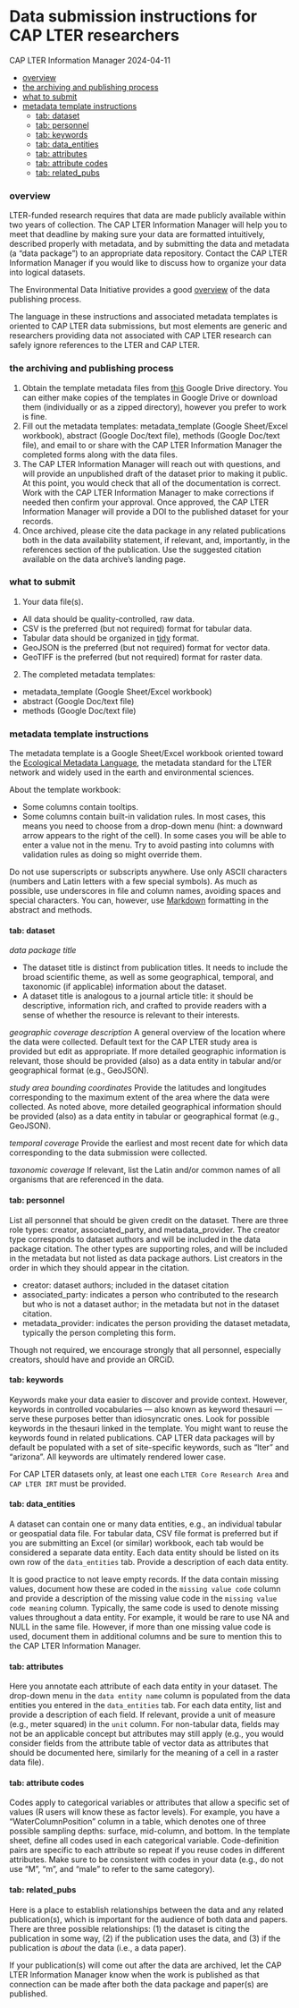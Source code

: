 # Data submission instructions for CAP LTER researchers
CAP LTER Information Manager
2024-04-11

- [overview](#overview)
- [the archiving and publishing
  process](#the-archiving-and-publishing-process)
- [what to submit](#what-to-submit)
- [metadata template instructions](#metadata-template-instructions)
  - [tab: dataset](#tab-dataset)
  - [tab: personnel](#tab-personnel)
  - [tab: keywords](#tab-keywords)
  - [tab: data_entities](#tab-data_entities)
  - [tab: attributes](#tab-attributes)
  - [tab: attribute codes](#tab-attribute-codes)
  - [tab: related_pubs](#tab-related_pubs)

### overview

LTER-funded research requires that data are made publicly available
within two years of collection. The CAP LTER Information Manager will
help you to meet that deadline by making sure your data are formatted
intuitively, described properly with metadata, and by submitting the
data and metadata (a “data package”) to an appropriate data repository.
Contact the CAP LTER Information Manager if you would like to discuss
how to organize your data into logical datasets.

The Environmental Data Initiative provides a good
[overview](https://edirepository.org/resources/resources-for-data-authors)
of the data publishing process.

The language in these instructions and associated metadata templates is
oriented to CAP LTER data submissions, but most elements are generic and
researchers providing data not associated with CAP LTER research can
safely ignore references to the LTER and CAP LTER.

### the archiving and publishing process

1.  Obtain the template metadata files from
    [this](https://drive.google.com/drive/folders/1H8i-cUSpyOP7MQDzvjTIWvRV-TxKyW2u?usp=drive_link)
    Google Drive directory. You can either make copies of the templates
    in Google Drive or download them (individually or as a zipped
    directory), however you prefer to work is fine.
2.  Fill out the metadata templates: metadata_template (Google
    Sheet/Excel workbook), abstract (Google Doc/text file), methods
    (Google Doc/text file), and email to or share with the CAP LTER
    Information Manager the completed forms along with the data files.
3.  The CAP LTER Information Manager will reach out with questions, and
    will provide an unpublished draft of the dataset prior to making it
    public. At this point, you would check that all of the documentation
    is correct. Work with the CAP LTER Information Manager to make
    corrections if needed then confirm your approval. Once approved, the
    CAP LTER Information Manager will provide a DOI to the published
    dataset for your records.
4.  Once archived, please cite the data package in any related
    publications both in the data availability statement, if relevant,
    and, importantly, in the references section of the publication. Use
    the suggested citation available on the data archive’s landing page.

### what to submit

1.  Your data file(s).

- All data should be quality-controlled, raw data.
- CSV is the preferred (but not required) format for tabular data.
- Tabular data should be organized in
  [tidy](https://r4ds.hadley.nz/data-tidy.html) format.
- GeoJSON is the preferred (but not required) format for vector data.
- GeoTIFF is the preferred (but not required) format for raster data.

2.  The completed metadata templates:

- metadata_template (Google Sheet/Excel workbook)
- abstract (Google Doc/text file)
- methods (Google Doc/text file)

### metadata template instructions

The metadata template is a Google Sheet/Excel workbook oriented toward
the [Ecological Metadata
Language](https://eml.ecoinformatics.org/eml-ecological-metadata-language),
the metadata standard for the LTER network and widely used in the earth
and environmental sciences.

About the template workbook:

- Some columns contain tooltips.
- Some columns contain built-in validation rules. In most cases, this
  means you need to choose from a drop-down menu (hint: a downward arrow
  appears to the right of the cell). In some cases you will be able to
  enter a value not in the menu. Try to avoid pasting into columns with
  validation rules as doing so might override them.

Do not use superscripts or subscripts anywhere. Use only ASCII
characters (numbers and Latin letters with a few special symbols). As
much as possible, use underscores in file and column names, avoiding
spaces and special characters. You can, however, use
[Markdown](https://www.markdownguide.org/) formatting in the abstract
and methods.

#### tab: dataset

*data package title*

- The dataset title is distinct from publication titles. It needs to
  include the broad scientific theme, as well as some geographical,
  temporal, and taxonomic (if applicable) information about the dataset.
- A dataset title is analogous to a journal article title: it should be
  descriptive, information rich, and crafted to provide readers with a
  sense of whether the resource is relevant to their interests.

*geographic coverage description* A general overview of the location
where the data were collected. Default text for the CAP LTER study area
is provided but edit as appropriate. If more detailed geographic
information is relevant, those should be provided (also) as a data
entity in tabular and/or geographical format (e.g., GeoJSON).

*study area bounding coordinates* Provide the latitudes and longitudes
corresponding to the maximum extent of the area where the data were
collected. As noted above, more detailed geographical information should
be provided (also) as a data entity in tabular or geographical format
(e.g., GeoJSON).

*temporal coverage* Provide the earliest and most recent date for which
data corresponding to the data submission were collected.

*taxonomic coverage* If relevant, list the Latin and/or common names of
all organisms that are referenced in the data.

#### tab: personnel

List all personnel that should be given credit on the dataset. There are
three role types: creator, associated_party, and metadata_provider. The
creator type corresponds to dataset authors and will be included in the
data package citation. The other types are supporting roles, and will be
included in the metadata but not listed as data package authors. List
creators in the order in which they should appear in the citation.

- creator: dataset authors; included in the dataset citation
- associated_party: indicates a person who contributed to the research
  but who is not a dataset author; in the metadata but not in the
  dataset citation.
- metadata_provider: indicates the person providing the dataset
  metadata, typically the person completing this form.

Though not required, we encourage strongly that all personnel,
especially creators, should have and provide an ORCiD.

#### tab: keywords

Keywords make your data easier to discover and provide context. However,
keywords in controlled vocabularies — also known as keyword thesauri —
serve these purposes better than idiosyncratic ones. Look for possible
keywords in the thesauri linked in the template. You might want to reuse
the keywords found in related publications. CAP LTER data packages will
by default be populated with a set of site-specific keywords, such as
“lter” and “arizona”. All keywords are ultimately rendered lower case.

For CAP LTER datasets only, at least one each `LTER Core Research Area`
and `CAP LTER IRT` must be provided.

#### tab: data_entities

A dataset can contain one or many data entities, e.g., an individual
tabular or geospatial data file. For tabular data, CSV file format is
preferred but if you are submitting an Excel (or similar) workbook, each
tab would be considered a separate data entity. Each data entity should
be listed on its own row of the `data_entities` tab. Provide a
description of each data entity.

It is good practice to not leave empty records. If the data contain
missing values, document how these are coded in the `missing value code`
column and provide a description of the missing value code in the
`missing value code meaning` column. Typically, the same code is used to
denote missing values throughout a data entity. For example, it would be
rare to use NA and NULL in the same file. However, if more than one
missing value code is used, document them in additional columns and be
sure to mention this to the CAP LTER Information Manager.

#### tab: attributes

Here you annotate each attribute of each data entity in your dataset.
The drop-down menu in the `data entity name` column is populated from
the data entities you entered in the `data_entities` tab. For each data
entity, list and provide a description of each field. If relevant,
provide a unit of measure (e.g., meter squared) in the `unit` column.
For non-tabular data, fields may not be an applicable concept but
attributes may still apply (e.g., you would consider fields from the
attribute table of vector data as attributes that should be documented
here, similarly for the meaning of a cell in a raster data file).

#### tab: attribute codes

Codes apply to categorical variables or attributes that allow a specific
set of values (R users will know these as factor levels). For example,
you have a “WaterColumnPosition” column in a table, which denotes one of
three possible sampling depths: surface, mid-column, and bottom. In the
template sheet, define all codes used in each categorical variable.
Code-definition pairs are specific to each attribute so repeat if you
reuse codes in different attributes. Make sure to be consistent with
codes in your data (e.g., do not use “M”, “m”, and “male” to refer to
the same category).

#### tab: related_pubs

Here is a place to establish relationships between the data and any
related publication(s), which is important for the audience of both data
and papers. There are three possible relationships: (1) the dataset is
citing the publication in some way, (2) if the publication uses the
data, and (3) if the publication is *about* the data (i.e., a data
paper).

If your publication(s) will come out after the data are archived, let
the CAP LTER Information Manager know when the work is published as that
connection can be made after both the data package and paper(s) are
published.
